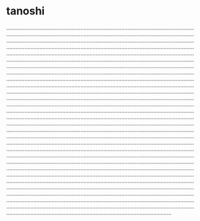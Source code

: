 # tanoshi

.........................................................................................................................................................................................................................................................................................................................................................................................................................................................................................................................................................................................................................................................................................................................................................................................................................................................................................................................................................................................................................................................................................................................................................................................................................................................................................................................................................................................................................................................................................................................................................................................................................................................................................................................................................................................................................................................................................................................................................................................................................................................................................................................................................................................................................................................................................................................................................................................................................................................................................................................................................................................................................................................................................................................................................................................................................................................................................................................................................................................................................................................................................................................................................................................................................................................................................................................................................................................................................................................................................................................................................................................................................................................................................................................................................................................................................................................